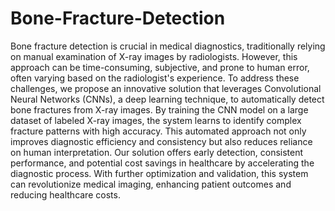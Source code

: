 # Bone-Fracture-Detection

Bone fracture detection is crucial in medical diagnostics, traditionally relying on manual examination of X-ray images by radiologists. However, this approach can be time-consuming, subjective, and prone to human error, often varying based on the radiologist's experience. To address these challenges, we propose an innovative solution that leverages Convolutional Neural Networks (CNNs), a deep learning technique, to automatically detect bone fractures from X-ray images. By training the CNN model on a large dataset of labeled X-ray images, the system learns to identify complex fracture patterns with high accuracy. This automated approach not only improves diagnostic efficiency and consistency but also reduces reliance on human interpretation. Our solution offers early detection, consistent performance, and potential cost savings in healthcare by accelerating the diagnostic process. With further optimization and validation, this system can revolutionize medical imaging, enhancing patient outcomes and reducing healthcare costs.

